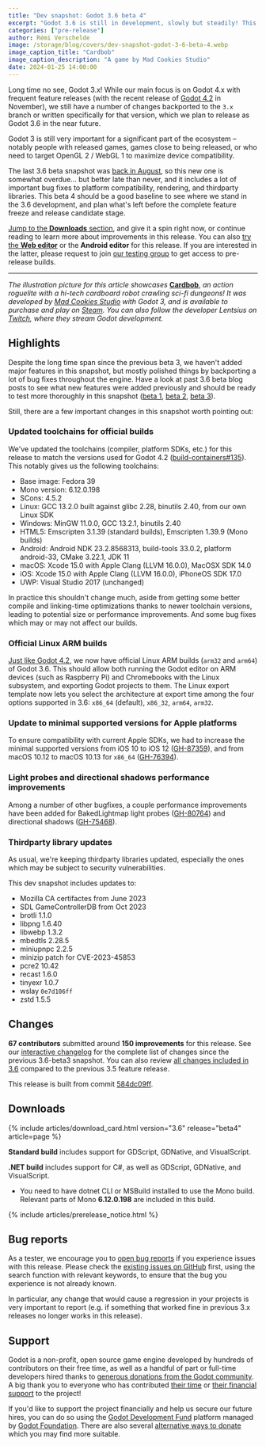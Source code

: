 ```yaml
---
title: "Dev snapshot: Godot 3.6 beta 4"
excerpt: "Godot 3.6 is still in development, slowly but steadily! This snapshot updates toolchains for official builds and adds official Linux ARM binaries, among other improvements."
categories: ["pre-release"]
author: Rémi Verschelde
image: /storage/blog/covers/dev-snapshot-godot-3-6-beta-4.webp
image_caption_title: "Cardbob"
image_caption_description: "A game by Mad Cookies Studio"
date: 2024-01-25 14:00:00
---
```


Long time no see, Godot 3.x! While our main focus is on Godot 4.x with frequent feature releases (with the recent release of [Godot 4.2](https://godotengine.org/article/godot-4-2-arrives-in-style/) in November), we still have a number of changes backported to the `3.x` branch or written specifically for that version, which we plan to release as Godot 3.6 in the near future.

Godot 3 is still very important for a significant part of the ecosystem – notably people with released games, games close to being released, or who need to target OpenGL 2 / WebGL 1 to maximize device compatibility.

The last 3.6 beta snapshot was [back in August](/article/dev-snapshot-godot-3-6-beta-3/), so this new one is somewhat overdue... but better late than never, and it includes a lot of important bug fixes to platform compatibility, rendering, and thirdparty libraries. This beta 4 should be a good baseline to see where we stand in the 3.6 development, and plan what's left before the complete feature freeze and release candidate stage.

[Jump to the **Downloads** section](#downloads), and give it a spin right now, or continue reading to learn more about improvements in this release. You can also [try the **Web editor**](https://editor.godotengine.org/releases/3.6.beta4/) or the **Android editor** for this release. If you are interested in the latter, please request to join [our testing group](https://groups.google.com/g/godot-testers) to get access to pre-release builds.

---

*The illustration picture for this article showcases* [**Cardbob**](https://store.steampowered.com/app/1963670/Cardbob/?curator_clanid=41324400), *an action roguelite with a hi-tech cardboard robot crawling sci-fi dungeons! It was developed by [Mad Cookies Studio](https://twitter.com/MadCookiesGames) with Godot 3, and is available to purchase and play on [Steam](https://store.steampowered.com/app/1963670/Cardbob/?curator_clanid=41324400). You can also follow the developer Lentsius on [Twitch](https://www.twitch.tv/lentsius), where they stream Godot development.*

## Highlights

Despite the long time span since the previous beta 3, we haven't added major features in this snapshot, but mostly polished things by backporting a lot of bug fixes throughout the engine. Have a look at past 3.6 beta blog posts to see what new features were added previously and should be ready to test more thoroughly in this snapshot ([beta 1](https://godotengine.org/article/dev-snapshot-godot-3-6-beta-1/), [beta 2](https://godotengine.org/article/dev-snapshot-godot-3-6-beta-2/), [beta 3](https://godotengine.org/article/dev-snapshot-godot-3-6-beta-3/)).

Still, there are a few important changes in this snapshot worth pointing out:

### Updated toolchains for official builds

We've updated the toolchains (compiler, platform SDKs, etc.) for this release to match the versions used for Godot 4.2 ([build-containers#135](https://github.com/godotengine/build-containers/pull/135)).
This notably gives us the following toolchains:

- Base image: Fedora 39
- Mono version: 6.12.0.198
- SCons: 4.5.2
- Linux: GCC 13.2.0 built against glibc 2.28, binutils 2.40, from our own Linux SDK
- Windows: MinGW 11.0.0, GCC 13.2.1, binutils 2.40
- HTML5: Emscripten 3.1.39 (standard builds), Emscripten 1.39.9 (Mono builds)
- Android: Android NDK 23.2.8568313, build-tools 33.0.2, platform android-33, CMake 3.22.1, JDK 11
- macOS: Xcode 15.0 with Apple Clang (LLVM 16.0.0), MacOSX SDK 14.0
- iOS: Xcode 15.0 with Apple Clang (LLVM 16.0.0), iPhoneOS SDK 17.0
- UWP: Visual Studio 2017 (unchanged)

In practice this shouldn't change much, aside from getting some better compile and linking-time optimizations thanks to newer toolchain versions, leading to potential size or performance improvements. And some bug fixes which may or may not affect our builds.

### Official Linux ARM builds

[Just like Godot 4.2](https://godotengine.org/article/godot-4-2-arrives-in-style/#linux), we now have official Linux ARM builds (`arm32` and `arm64`) of Godot 3.6. This should allow both running the Godot editor on ARM devices (such as Raspberry Pi) and Chromebooks with the Linux subsystem, and exporting Godot projects to them. The Linux export template now lets you select the architecture at export time among the four options supported in 3.6: `x86_64` (default), `x86_32`, `arm64`, `arm32`.

### Update to minimal supported versions for Apple platforms

To ensure compatibility with current Apple SDKs, we had to increase the minimal supported versions from iOS 10 to iOS 12 ([GH-87359](https://github.com/godotengine/godot/pull/87359)), and from macOS 10.12 to macOS 10.13 for `x86_64` ([GH-76394](https://github.com/godotengine/godot/pull/76394)).

### Light probes and directional shadows performance improvements

Among a number of other bugfixes, a couple performance improvements have been added for BakedLightmap light probes ([GH-80764](https://github.com/godotengine/godot/pull/80764)) and directional shadows ([GH-75468](https://github.com/godotengine/godot/pull/75468)).

### Thirdparty library updates

As usual, we're keeping thirdparty libraries updated, especially the ones which may be subject to security vulnerabilities.

This dev snapshot includes updates to:
- Mozilla CA certifactes from June 2023
- SDL GameControllerDB from Oct 2023
- brotli 1.1.0
- libpng 1.6.40
- libwebp 1.3.2
- mbedtls 2.28.5
- miniupnpc 2.2.5
- minizip patch for CVE-2023-45853
- pcre2 10.42
- recast 1.6.0
- tinyexr 1.0.7
- wslay `0e7d106ff`
- zstd 1.5.5

## Changes

**67 contributors** submitted around **150 improvements** for this release. See our [interactive changelog](https://godotengine.github.io/godot-interactive-changelog/#3.6-beta4) for the complete list of changes since the previous 3.6-beta3 snapshot. You can also review [all changes included in 3.6](https://godotengine.github.io/godot-interactive-changelog/#3.6) compared to the previous 3.5 feature release.

This release is built from commit [584dc09ff](https://github.com/godotengine/godot/commit/584dc09ff8af8373289f1a35cad413e7432262c7).

## Downloads

{% include articles/download_card.html version="3.6" release="beta4" article=page %}

**Standard build** includes support for GDScript, GDNative, and VisualScript.

**.NET build** includes support for C#, as well as GDScript, GDNative, and VisualScript.
- You need to have dotnet CLI or MSBuild installed to use the Mono build. Relevant parts of Mono **6.12.0.198** are included in this build.

{% include articles/prerelease_notice.html %}

## Bug reports

As a tester, we encourage you to [open bug reports](https://github.com/godotengine/godot/issues) if you experience issues with this release. Please check the [existing issues on GitHub](https://github.com/godotengine/godot/issues) first, using the search function with relevant keywords, to ensure that the bug you experience is not already known.

In particular, any change that would cause a regression in your projects is very important to report (e.g. if something that worked fine in previous 3.x releases no longer works in this release).

## Support

Godot is a non-profit, open source game engine developed by hundreds of contributors on their free time, as well as a handful of part or full-time developers hired thanks to [generous donations from the Godot community](https://fund.godotengine.org/). A big thank you to everyone who has contributed [their time](https://github.com/godotengine/godot/blob/master/AUTHORS.md) or [their financial support](https://github.com/godotengine/godot/blob/master/DONORS.md) to the project!

If you'd like to support the project financially and help us secure our future hires, you can do so using the [Godot Development Fund](https://fund.godotengine.org/) platform managed by [Godot Foundation](https://godot.foundation/). There are also several [alternative ways to donate](/donate) which you may find more suitable.
